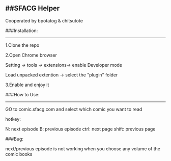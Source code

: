 ##SFACG Helper   
-----------
Cooperated by bpotatog & chitsutote

###Installation:

--------------
1.Clone the repo

2.Open Chrome browser

Setting -> tools -> extensions-> enable Developer mode

Load unpacked extention  -> select the "plugin" folder

3.Enable and enjoy it


###How to Use:

---------
GO to comic.sfacg.com and select which comic you want to read

hotkey:

N:   next episode
B:   previous episode
ctrl:   next page
shift:  previous page

###Bug:

next/previous episode is not working when you choose any volume of the comic books




